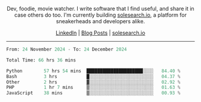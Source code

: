<p align="center">Dev, foodie, movie watcher. I write software that I find useful, and share it in case others do too. I'm currently building <a href="https://solesearch.io">solesearch.io</a>, a platform for sneakerheads and developers alike.</p>
<p align="center">
  <a href="https://www.linkedin.com/in/peter-rauscher">LinkedIn</a>
  |
  <a href="https://dev.to/peterrauscher">Blog Posts</a>
  |
  <a href="https://solesearch.io">solesearch.io</a>
</p>
<hr/>
<!--START_SECTION:waka-->

```python
From: 24 November 2024 - To: 24 December 2024

Total Time: 66 hrs 36 mins

Python        57 hrs 54 mins  █████████████████████░░░░   84.40 %
Bash          3 hrs           █░░░░░░░░░░░░░░░░░░░░░░░░   04.37 %
Other         2 hrs           ▓░░░░░░░░░░░░░░░░░░░░░░░░   02.92 %
PHP           1 hr 7 mins     ▒░░░░░░░░░░░░░░░░░░░░░░░░   01.63 %
JavaScript    38 mins         ▒░░░░░░░░░░░░░░░░░░░░░░░░   00.93 %
```

<!--END_SECTION:waka-->
